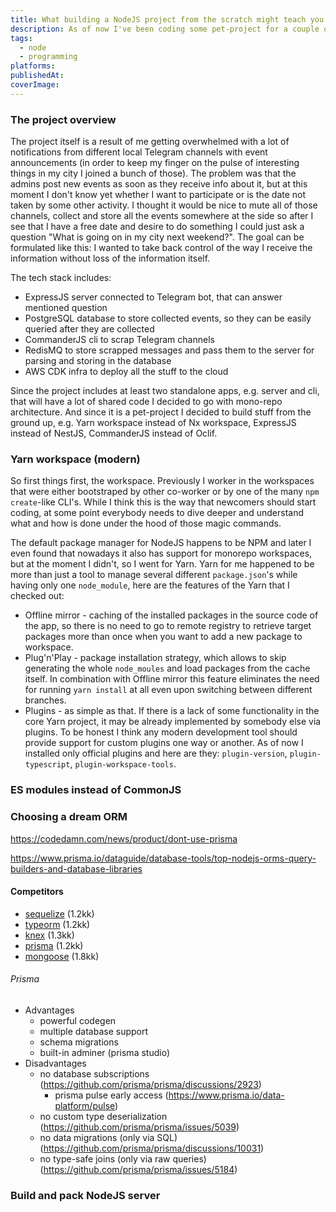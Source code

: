 ```yaml
---
title: What building a NodeJS project from the scratch might teach you
description: As of now I've been coding some pet-project for a couple of months. The main difference for me between regular job and a pet-project is a freedom of choice and no deadlines. While the job simply enough must be done, which affects the frameworks we as a developers use, the conventions we follow, the trade-offs we accept, the pet-projects don't limit us at all. We can use an alternative library to what we already know just for the sake of learning on the way, we can dive deep into GitHub issues of some third-party library bug instead of dealing with infinite workarounds and so on. So when I came up with an idea to write a little Telegram bot, I decided to use stuff that I'm aware of, but didn't quite work with it yet and now I want to share with you what I learned
tags:
  - node
  - programming
platforms: 
publishedAt: 
coverImage:
---
```

### The project overview

The project itself is a result of me getting overwhelmed with a lot of notifications from different local Telegram channels with event announcements (in order to keep my finger on the pulse of interesting things in my city I joined a bunch of those). The problem was that the admins post new events as soon as they receive info about it, but at this moment I don't know yet whether I want to participate or is the date not taken by some other activity. I thought it would be nice to mute all of those channels, collect and store all the events somewhere at the side so after I see that I have a free date and desire to do something I could just ask a question "What is going on in my city next weekend?". The goal can be formulated like this: I wanted to take back control of the way I receive the information without loss of the information itself.

The tech stack includes:
- ExpressJS server connected to Telegram bot, that can answer mentioned question
- PostgreSQL database to store collected events, so they can be easily queried after they are collected
- CommanderJS cli to scrap Telegram channels
- RedisMQ to store scrapped messages and pass them to the server for parsing and storing in the database
- AWS CDK infra to deploy all the stuff to the cloud

Since the project includes at least two standalone apps, e.g. server and cli, that will have a lot of shared code I decided to go with mono-repo architecture. And since it is a pet-project I decided to build stuff from the ground up, e.g. Yarn workspace instead of Nx workspace, ExpressJS instead of NestJS, CommanderJS instead of Oclif.

### Yarn workspace (modern) 

So first things first, the workspace. Previously I worker in the workspaces that were either bootstraped by other co-worker or by one of the many `npm create`-like CLI's. While I think this is the way that newcomers should start coding, at some point everybody needs to dive deeper and understand what and how is done under the hood of those magic commands.

The default package manager for NodeJS happens to be NPM and later I even found that nowadays it also has support for monorepo workspaces, but at the moment I didn't, so I went for Yarn. Yarn for me happened to be more than just a tool to manage several different `package.json`'s while having only one `node_module`, here are the features of the Yarn that I checked out:

- Offline mirror - caching of the installed packages in the source code of the app, so there is no need to go to remote registry to retrieve target packages more than once when you want to add a new package to workspace.
- Plug'n'Play - package installation strategy, which allows to skip generating the whole `node_moules` and load packages from the cache itself. In combination with Offline mirror this feature eliminates the need for running `yarn install` at all even upon switching between different branches.
- Plugins - as simple as that. If there is a lack of some functionality in the core Yarn project, it may be already implemented by somebody else via plugins. To be honest I think any modern development tool should provide support for custom plugins one way or another. As of now I installed only official plugins and here are they: `plugin-version`, `plugin-typescript`, `plugin-workspace-tools`.



### ES modules instead of CommonJS



### Choosing a dream ORM

https://codedamn.com/news/product/dont-use-prisma

https://www.prisma.io/dataguide/database-tools/top-nodejs-orms-query-builders-and-database-libraries

#### Competitors
- [sequelize](https://www.npmjs.com/package/sequelize) (1.2kk)
- [typeorm](https://www.npmjs.com/package/typeorm) (1.2kk)
- [knex](https://www.npmjs.com/package/knex) (1.3kk)
- [prisma](https://www.npmjs.com/package/prisma) (1.2kk)
- [mongoose](https://www.npmjs.com/package/mongoose) (1.8kk)

###### Prisma 

- Advantages
	- powerful codegen
	- multiple database support
	- schema migrations
	- built-in adminer (prisma studio)
- Disadvantages
	- no database subscriptions (https://github.com/prisma/prisma/discussions/2923)
		- prisma pulse early access (https://www.prisma.io/data-platform/pulse)
	- no custom type deserialization (https://github.com/prisma/prisma/issues/5039)
	- no data migrations (only via SQL) (https://github.com/prisma/prisma/discussions/10031)
	- no type-safe joins (only via raw queries) (https://github.com/prisma/prisma/issues/5184)

### Build and pack NodeJS server
